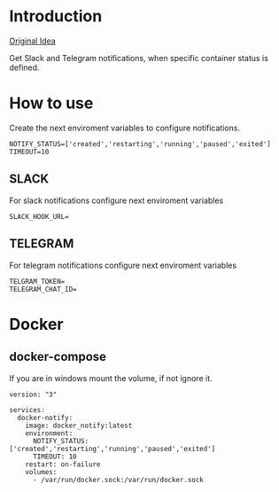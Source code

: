 
# Introduction

[Original Idea](https://github.com/dennyzhang/monitor-docker-slack)

Get Slack and Telegram notifications, when specific container status is defined.


# How to use

Create the next enviroment variables to configure notifications.

```
NOTIFY_STATUS=['created','restarting','running','paused','exited']
TIMEOUT=10
```

## SLACK

For slack notifications configure next enviroment variables
```
SLACK_HOOK_URL=
```

## TELEGRAM

For telegram notifications configure next enviroment variables
```
TELGRAM_TOKEN=
TELEGRAM_CHAT_ID=
```

# Docker

## docker-compose
If you are in windows mount the volume, if not ignore it.
```
version: "3"

services:
  docker-notify:
    image: docker_notify:latest
    environment:
      NOTIFY_STATUS: ['created','restarting','running','paused','exited']
      TIMEOUT: 10
    restart: on-failure
    volumes:
      - /var/run/docker.sock:/var/run/docker.sock

```
